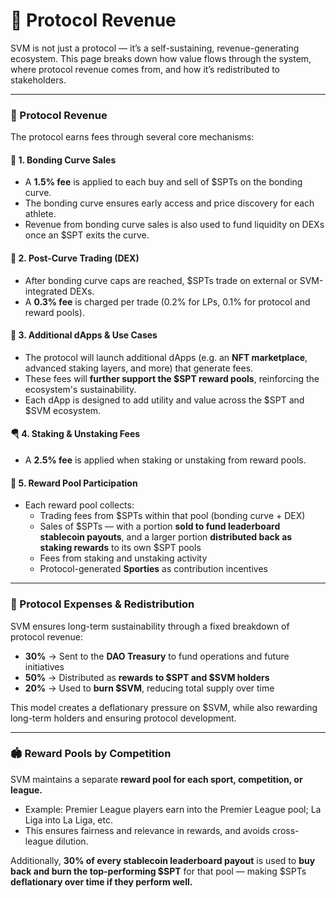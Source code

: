# 💱 Protocol Revenue

SVM is not just a protocol — it’s a self-sustaining, revenue-generating ecosystem. This page breaks down how value flows through the system, where protocol revenue comes from, and how it’s redistributed to stakeholders.

***

### 💸 Protocol Revenue

The protocol earns fees through several core mechanisms:

#### 🧮 1. Bonding Curve Sales

* A **1.5% fee** is applied to each buy and sell of $SPTs on the bonding curve.
* The bonding curve ensures early access and price discovery for each athlete.
* Revenue from bonding curve sales is also used to fund liquidity on DEXs once an $SPT exits the curve.

#### 🔁 2. Post-Curve Trading (DEX)

* After bonding curve caps are reached, $SPTs trade on external or SVM-integrated DEXs.
* A **0.3% fee** is charged per trade (0.2% for LPs, 0.1% for protocol and reward pools).

#### 🧱 3. Additional dApps & Use Cases

* The protocol will launch additional dApps (e.g. an **NFT marketplace**, advanced staking layers, and more) that generate fees.
* These fees will **further support the $SPT reward pools**, reinforcing the ecosystem's sustainability.
* Each dApp is designed to add utility and value across the $SPT and $SVM ecosystem.

#### 🪂 4. Staking & Unstaking Fees

* A **2.5% fee** is applied when staking or unstaking from reward pools.

#### 🎯 5. Reward Pool Participation

* Each reward pool collects:
  * Trading fees from $SPTs within that pool (bonding curve + DEX)
  * Sales of $SPTs — with a portion **sold to fund leaderboard stablecoin payouts**, and a larger portion **distributed back as staking rewards** to its own $SPT pools
  * Fees from staking and unstaking activity
  * Protocol-generated **Sporties** as contribution incentives

***

### 🧠 Protocol Expenses & Redistribution

SVM ensures long-term sustainability through a fixed breakdown of protocol revenue:

* **30%** → Sent to the **DAO Treasury** to fund operations and future initiatives
* **50%** → Distributed as **rewards to $SPT and $SVM holders**
* **20%** → Used to **burn $SVM**, reducing total supply over time

This model creates a deflationary pressure on $SVM, while also rewarding long-term holders and ensuring protocol development.

***

### 🏟️ Reward Pools by Competition

SVM maintains a separate **reward pool for each sport, competition, or league.**

* Example: Premier League players earn into the Premier League pool; La Liga into La Liga, etc.
* This ensures fairness and relevance in rewards, and avoids cross-league dilution.

Additionally, **30% of every stablecoin leaderboard payout** is used to **buy back and burn the top-performing $SPT** for that pool — making $SPTs **deflationary over time if they perform well.**
